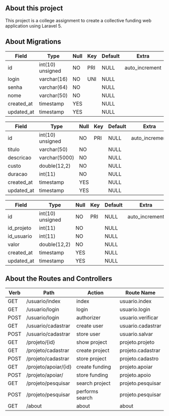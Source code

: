

## About this project

This project is a college assignment to create a collective funding web application using Laravel 5.

## About Migrations


| Field      | Type             | Null | Key | Default | Extra          |
|------------|------------------|------|-----|---------|----------------|
| id         | int(10) unsigned | NO   | PRI | NULL    | auto_increment |
| login      | varchar(16)      | NO   | UNI | NULL    |                |
| senha      | varchar(64)      | NO   |     | NULL    |                |
| nome       | varchar(50)      | NO   |     | NULL    |                |
| created_at | timestamp        | YES  |     | NULL    |                |
| updated_at | timestamp        | YES  |     | NULL    |                |



| Field      | Type             | Null | Key | Default | Extra          |
|------------|------------------|------|-----|---------|----------------|
| id         | int(10) unsigned | NO   | PRI | NULL    | auto_increment |
| titulo     | varchar(50)      | NO   |     | NULL    |                |
| descricao  | varchar(5000)    | NO   |     | NULL    |                |
| custo      | double(12,2)     | NO   |     | NULL    |                |
| duracao    | int(11)          | NO   |     | NULL    |                |
| created_at | timestamp        | YES  |     | NULL    |                |
| updated_at | timestamp        | YES  |     | NULL    |                |



| Field      | Type             | Null | Key | Default | Extra          |
|------------|------------------|------|-----|---------|----------------|
| id         | int(10) unsigned | NO   | PRI | NULL    | auto_increment |
| id_projeto | int(11)          | NO   |     | NULL    |                |
| id_usuario | int(11)          | NO   |     | NULL    |                |
| valor      | double(12,2)     | NO   |     | NULL    |                |
| created_at | timestamp        | YES  |     | NULL    |                |
| updated_at | timestamp        | YES  |     | NULL    |                |


## About the Routes and Controllers


| **Verb**	| **Path**			| **Action**		| **Route Name** 	|
|---------------|-------------------------------|-----------------------|-----------------------|
| GET		| /usuario/index		| index			| usuario.index		|
| GET		| /usuario/login		| login			| usuario.login		|
| POST		| /usuario/login		| authorizer		| usuario.verificar	|
| GET		| /usuario/cadastrar		| create user		| usuario.cadastrar	|
| POST		| /usuario/cadastrar		| store user		| usuario.salvar	|
| GET		| /projeto/{id}			| show project		| projeto.projeto	|
| GET		| /projeto/cadastrar		| create project	| projeto.cadastrar	|
| POST		| /projeto/cadastrar		| store project		| projeto.cadastro	|
| GET		| /projeto/apoiar/{id}		| create funding	| projeto.apoiar	|
| POST		| /projeto/apoiar/		| store funding		| projeto.apoio		|
| GET		| /projeto/pesquisar		| search project	| projeto.pesquisar	|
| POST		| /projeto/pesquisar		| performs search	| projeto.pesquisar	|
| GET		| /about			| about			| about			|

	





